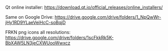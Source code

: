 Qt online installer: https://download.qt.io/official_releases/online_installers/

Same on Google Drive: https://drive.google.com/drive/folders/1_NpQwWr-jHy1RD9YLaeVeiHcC-soBqjD

FRKN png icons all resolutions: https://drive.google.com/drive/folders/1scFkkRk5K-BbXAW5LN3jeCXWUooWwxcz
